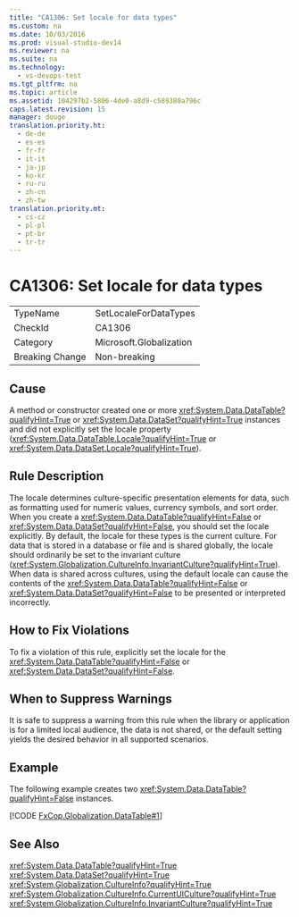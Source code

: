 ```yaml
---
title: "CA1306: Set locale for data types"
ms.custom: na
ms.date: 10/03/2016
ms.prod: visual-studio-dev14
ms.reviewer: na
ms.suite: na
ms.technology: 
  - vs-devops-test
ms.tgt_pltfrm: na
ms.topic: article
ms.assetid: 104297b2-5806-4de0-a8d9-c589380a796c
caps.latest.revision: 15
manager: douge
translation.priority.ht: 
  - de-de
  - es-es
  - fr-fr
  - it-it
  - ja-jp
  - ko-kr
  - ru-ru
  - zh-cn
  - zh-tw
translation.priority.mt: 
  - cs-cz
  - pl-pl
  - pt-br
  - tr-tr
---
```

# CA1306: Set locale for data types
|||  
|-|-|  
|TypeName|SetLocaleForDataTypes|  
|CheckId|CA1306|  
|Category|Microsoft.Globalization|  
|Breaking Change|Non-breaking|  
  
## Cause  
 A method or constructor created one or more <xref:System.Data.DataTable?qualifyHint=True> or <xref:System.Data.DataSet?qualifyHint=True> instances and did not explicitly set the locale property (<xref:System.Data.DataTable.Locale?qualifyHint=True> or <xref:System.Data.DataSet.Locale?qualifyHint=True>).  
  
## Rule Description  
 The locale determines culture-specific presentation elements for data, such as formatting used for numeric values, currency symbols, and sort order. When you create a <xref:System.Data.DataTable?qualifyHint=False> or <xref:System.Data.DataSet?qualifyHint=False>, you should set the locale explicitly. By default, the locale for these types is the current culture. For data that is stored in a database or file and is shared globally, the locale should ordinarily be set to the invariant culture (<xref:System.Globalization.CultureInfo.InvariantCulture?qualifyHint=True>). When data is shared across cultures, using the default locale can cause the contents of the <xref:System.Data.DataTable?qualifyHint=False> or <xref:System.Data.DataSet?qualifyHint=False> to be presented or interpreted incorrectly.  
  
## How to Fix Violations  
 To fix a violation of this rule, explicitly set the locale for the <xref:System.Data.DataTable?qualifyHint=False> or <xref:System.Data.DataSet?qualifyHint=False>.  
  
## When to Suppress Warnings  
 It is safe to suppress a warning from this rule when the library or application is for a limited local audience, the data is not shared, or the default setting yields the desired behavior in all supported scenarios.  
  
## Example  
 The following example creates two <xref:System.Data.DataTable?qualifyHint=False> instances.  
  
 [!CODE [FxCop.Globalization.DataTable#1](../CodeSnippet/VS_Snippets_CodeAnalysis/FxCop.Globalization.DataTable#1)]  
  
## See Also  
 <xref:System.Data.DataTable?qualifyHint=True>   
 <xref:System.Data.DataSet?qualifyHint=True>   
 <xref:System.Globalization.CultureInfo?qualifyHint=True>   
 <xref:System.Globalization.CultureInfo.CurrentUICulture?qualifyHint=True>   
 <xref:System.Globalization.CultureInfo.InvariantCulture?qualifyHint=True>